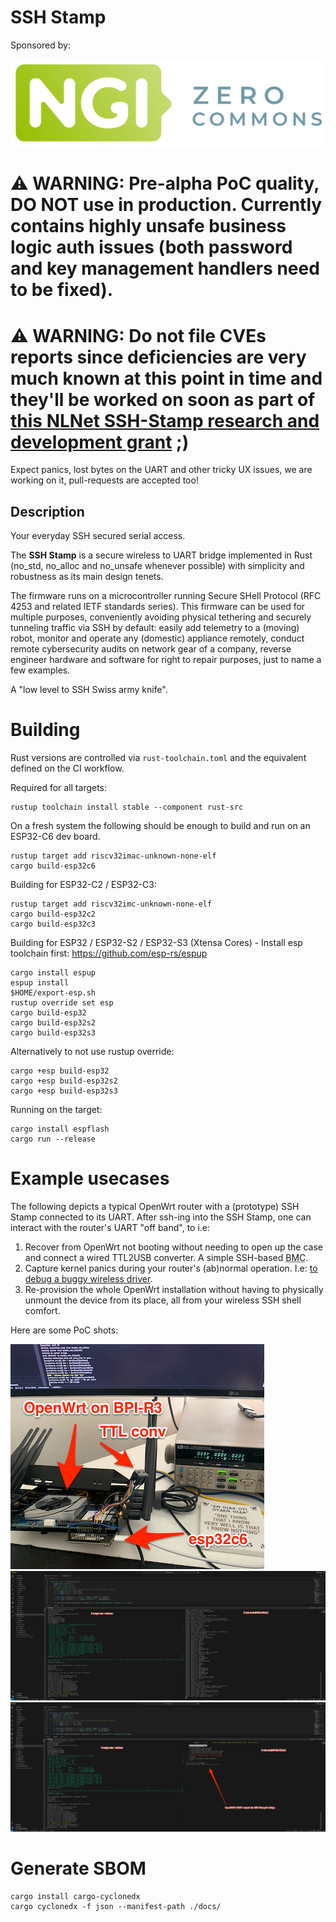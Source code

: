 # SSH Stamp

Sponsored by:

![nlnet_zero_commons][nlnet_zero_commons]

# ⚠️ WARNING: Pre-alpha PoC quality, DO NOT use in production. Currently contains highly unsafe business logic auth issues (both password and key management handlers need to be fixed). 

# ⚠️ WARNING: Do not file CVEs reports since deficiencies are very much known at this point in time and they'll be worked on soon as part of [this NLNet SSH-Stamp research and development grant][nlnet-grant] ;)

Expect panics, lost bytes on the UART and other tricky UX issues, we are working on it, pull-requests are accepted too!

## Description

Your everyday SSH secured serial access.

The **SSH Stamp** is a secure wireless to UART bridge
implemented in Rust (no_std, no_alloc and no_unsafe whenever possible)
with simplicity and robustness as its main design tenets.

The firmware runs on a microcontroller running Secure SHell Protocol
(RFC 4253 and related IETF standards series). This firmware can be
used for multiple purposes, conveniently avoiding physical
tethering and securely tunneling traffic via SSH by default: easily
add telemetry to a (moving) robot, monitor and operate any (domestic)
appliance remotely, conduct remote cybersecurity audits on
network gear of a company, reverse engineer hardware and software for
right to repair purposes, just to name a few examples.

A "low level to SSH Swiss army knife".

# Building

Rust versions are controlled via `rust-toolchain.toml` and the equivalent defined on the CI workflow.

Required for all targets:
```
rustup toolchain install stable --component rust-src
```

On a fresh system the following should be enough to build and run on an ESP32-C6 dev board.
```
rustup target add riscv32imac-unknown-none-elf
cargo build-esp32c6
```

Building for ESP32-C2 / ESP32-C3:
```
rustup target add riscv32imc-unknown-none-elf
cargo build-esp32c2
cargo build-esp32c3
```

Building for ESP32 / ESP32-S2 / ESP32-S3 (Xtensa Cores) -
Install esp toolchain first: https://github.com/esp-rs/espup
```
cargo install espup
espup install
$HOME/export-esp.sh
rustup override set esp
cargo build-esp32
cargo build-esp32s2
cargo build-esp32s3
```

Alternatively to not use rustup override:
```
cargo +esp build-esp32
cargo +esp build-esp32s2
cargo +esp build-esp32s3
```

Running on the target:

```
cargo install espflash
cargo run --release
```

# Example usecases

The following depicts a typical OpenWrt router with a (prototype) SSH Stamp connected to its UART. After ssh-ing into the SSH Stamp, one can interact with the router's UART "off band", to i.e:

1. Recover from OpenWrt not booting without needing to open up the case and connect a wired TTL2USB converter. A simple SSH-based <acronym title="Board Management Controller">BMC</acronym>.
2. Capture kernel panics during your router's (ab)normal operation. I.e: [to debug a buggy wireless driver][openwrt_mediatek_no_monitor].
3. Re-provision the whole OpenWrt installation without having to physically unmount the device from its place, all from your wireless SSH shell comfort.

Here are some PoC shots:

![physical_setup](./docs/img/ssh_stamp_openwrt_setup.png)
![connection](./docs/img/connecting_to_ssh_stamp.png)
![openwrt_hello](./docs/img/openwrt_ssh_helloworld.png)

# Generate SBOM

```
cargo install cargo-cyclonedx
cargo cyclonedx -f json --manifest-path ./docs/
```

[nlnet-grant]: https://nlnet.nl/project/SSH-Stamp/
[openwrt_mediatek_no_monitor]: https://github.com/openwrt/openwrt/issues/16279
[nlnet_zero_commons]: ./docs/nlnet/zero_commons_logo.svg
